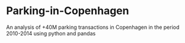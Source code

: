 # Parking-in-Copenhagen
An analysis of +40M parking transactions in Copenhagen in the period 2010-2014 using python and pandas 
